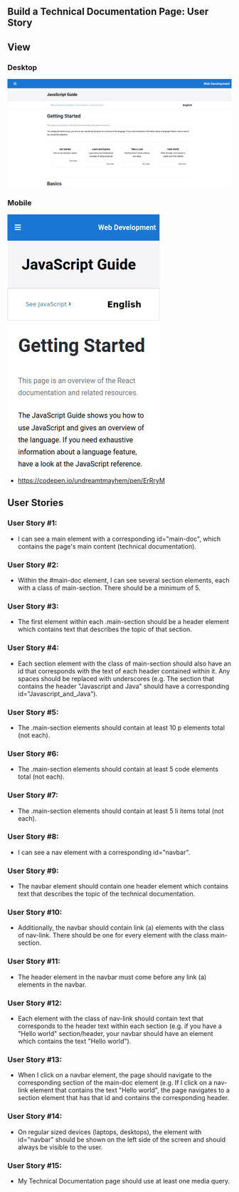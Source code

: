 ## Build a Technical Documentation Page: User Story

## View

### Desktop
![project](https://raw.githubusercontent.com/danielphilipjohnson/Free-Code-Camp-Portfolio-2018-2019/master/1.Responsive-Web-Design-Certification/4.Technical-Documentation-Page/img/desktop.png)
### Mobile
![project](https://raw.githubusercontent.com/danielphilipjohnson/Free-Code-Camp-Portfolio-2018-2019/master/1.Responsive-Web-Design-Certification/4.Technical-Documentation-Page/img/mobile.png)
- https://codepen.io/undreamtmayhem/pen/ErRryM


## User Stories

###  User Story #1: 
- I can see a main element with a corresponding id="main-doc", which contains the page's main content (technical documentation).
### User Story #2: 
- Within the #main-doc element, I can see several section elements, each with a class of main-section. There should be a minimum of 5.
### User Story #3: 
- The first element within each .main-section should be a header element which contains text that describes the topic of that section.
### User Story #4: 
- Each section element with the class of main-section should also have an id that corresponds with the text of each header contained within it. Any spaces should be replaced with underscores (e.g. The section that contains the header "Javascript and Java" should have a corresponding id="Javascript_and_Java").
### User Story #5: 
- The .main-section elements should contain at least 10 p elements total (not each).
### User Story #6: 
- The .main-section elements should contain at least 5 code elements total (not each).
### User Story #7: 
- The .main-section elements should contain at least 5 li items total (not each).
### User Story #8: 
- I can see a nav element with a corresponding id="navbar".
### User Story #9: 
- The navbar element should contain one header element which contains text that describes the topic of the technical documentation.
### User Story #10: 
- Additionally, the navbar should contain link (a) elements with the class of nav-link. There should be one for every element with the class main-section.
### User Story #11: 
- The header element in the navbar must come before any link (a) elements in the navbar.
### User Story #12: 
- Each element with the class of nav-link should contain text that corresponds to the header text within each section (e.g. if you have a "Hello world" section/header, your navbar should have an element which contains the text "Hello world").
### User Story #13: 
- When I click on a navbar element, the page should navigate to the corresponding section of the main-doc element (e.g. If I click on a nav-link element that contains the text "Hello world", the page navigates to a section element that has that id and contains the corresponding header.
### User Story #14: 
- On regular sized devices (laptops, desktops), the element with id="navbar" should be shown on the left side of the screen and should always be visible to the user.
### User Story #15: 
- My Technical Documentation page should use at least one media query.
